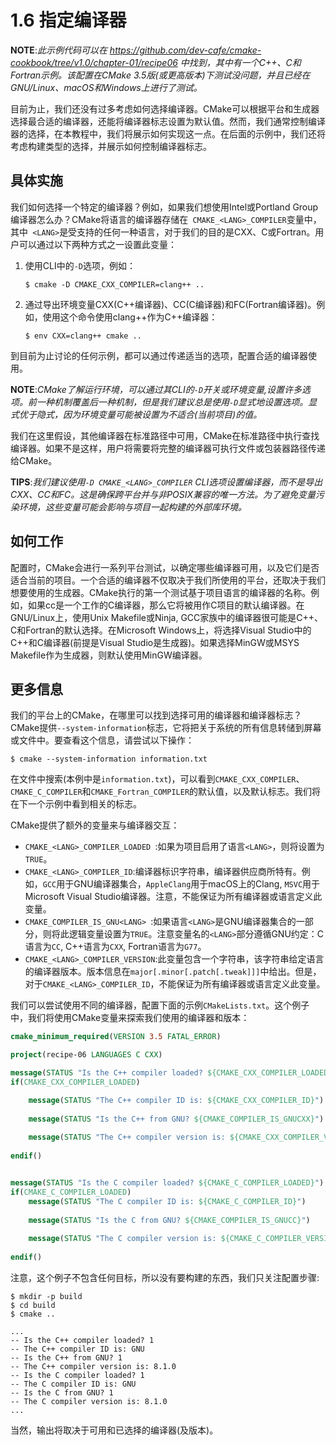 # 1.6 指定编译器

**NOTE**:*此示例代码可以在 https://github.com/dev-cafe/cmake-cookbook/tree/v1.0/chapter-01/recipe06 中找到，其中有一个C++、C和Fortran示例。该配置在CMake 3.5版(或更高版本)下测试没问题，并且已经在GNU/Linux、macOS和Windows上进行了测试。*

目前为止，我们还没有过多考虑如何选择编译器。CMake可以根据平台和生成器选择最合适的编译器，还能将编译器标志设置为默认值。然而，我们通常控制编译器的选择，在本教程中，我们将展示如何实现这一点。在后面的示例中，我们还将考虑构建类型的选择，并展示如何控制编译器标志。

## 具体实施

我们如何选择一个特定的编译器？例如，如果我们想使用Intel或Portland Group编译器怎么办？CMake将语言的编译器存储在` CMAKE_<LANG>_COMPILER`变量中，其中`  <LANG> `是受支持的任何一种语言，对于我们的目的是CXX、C或Fortran。用户可以通过以下两种方式之一设置此变量：

1. 使用CLI中的`-D`选项，例如：

   ```shell
   $ cmake -D CMAKE_CXX_COMPILER=clang++ ..
   ```

2. 通过导出环境变量CXX(C++编译器)、CC(C编译器)和FC(Fortran编译器)。例如，使用这个命令使用clang++作为C++编译器：

   ```shell
   $ env CXX=clang++ cmake ..
   ```

到目前为止讨论的任何示例，都可以通过传递适当的选项，配置合适的编译器使用。

**NOTE**:*CMake了解运行环境，可以通过其CLI的`-D`开关或环境变量,设置许多选项。前一种机制覆盖后一种机制，但是我们建议总是使用`-D`显式地设置选项。显式优于隐式，因为环境变量可能被设置为不适合(当前项目)的值。*

我们在这里假设，其他编译器在标准路径中可用，CMake在标准路径中执行查找编译器。如果不是这样，用户将需要将完整的编译器可执行文件或包装器路径传递给CMake。

**TIPS**:*我们建议使用`-D CMAKE_<LANG>_COMPILER` CLI选项设置编译器，而不是导出CXX、CC和FC。这是确保跨平台并与非POSIX兼容的唯一方法。为了避免变量污染环境，这些变量可能会影响与项目一起构建的外部库环境。*

## 如何工作

配置时，CMake会进行一系列平台测试，以确定哪些编译器可用，以及它们是否适合当前的项目。一个合适的编译器不仅取决于我们所使用的平台，还取决于我们想要使用的生成器。CMake执行的第一个测试基于项目语言的编译器的名称。例如，如果cc是一个工作的C编译器，那么它将被用作C项目的默认编译器。在GNU/Linux上，使用Unix Makefile或Ninja, GCC家族中的编译器很可能是C++、C和Fortran的默认选择。在Microsoft Windows上，将选择Visual Studio中的C++和C编译器(前提是Visual Studio是生成器)。如果选择MinGW或MSYS Makefile作为生成器，则默认使用MinGW编译器。

## 更多信息

我们的平台上的CMake，在哪里可以找到选择可用的编译器和编译器标志？CMake提供`--system-information`标志，它将把关于系统的所有信息转储到屏幕或文件中。要查看这个信息，请尝试以下操作：

```shell
$ cmake --system-information information.txt
```

在文件中搜索(本例中是`information.txt`)，可以看到`CMAKE_CXX_COMPILER`、`CMAKE_C_COMPILER`和`CMAKE_Fortran_COMPILER`的默认值，以及默认标志。我们将在下一个示例中看到相关的标志。

CMake提供了额外的变量来与编译器交互：

* `CMAKE_<LANG>_COMPILER_LOADED `:如果为项目启用了语言`<LANG>`，则将设置为`TRUE`。
* `CMAKE_<LANG>_COMPILER_ID`:编译器标识字符串，编译器供应商所特有。例如，`GCC`用于GNU编译器集合，`AppleClang`用于macOS上的Clang, `MSVC`用于Microsoft Visual Studio编译器。注意，不能保证为所有编译器或语言定义此变量。
* `CMAKE_COMPILER_IS_GNU<LANG> `:如果语言`<LANG>`是GNU编译器集合的一部分，则将此逻辑变量设置为`TRUE`。注意变量名的`<LANG>`部分遵循GNU约定：C语言为`CC`, C++语言为`CXX`, Fortran语言为`G77`。
* `CMAKE_<LANG>_COMPILER_VERSION`:此变量包含一个字符串，该字符串给定语言的编译器版本。版本信息在`major[.minor[.patch[.tweak]]]`中给出。但是，对于`CMAKE_<LANG>_COMPILER_ID`，不能保证为所有编译器或语言定义此变量。

我们可以尝试使用不同的编译器，配置下面的示例`CMakeLists.txt`。这个例子中，我们将使用CMake变量来探索我们使用的编译器和版本：

```cmake
cmake_minimum_required(VERSION 3.5 FATAL_ERROR)

project(recipe-06 LANGUAGES C CXX)

message(STATUS "Is the C++ compiler loaded? ${CMAKE_CXX_COMPILER_LOADED}")
if(CMAKE_CXX_COMPILER_LOADED)

	message(STATUS "The C++ compiler ID is: ${CMAKE_CXX_COMPILER_ID}")
	
	message(STATUS "Is the C++ from GNU? ${CMAKE_COMPILER_IS_GNUCXX}")
	
	message(STATUS "The C++ compiler version is: ${CMAKE_CXX_COMPILER_VERSION}")
	
endif()


message(STATUS "Is the C compiler loaded? ${CMAKE_C_COMPILER_LOADED}")
if(CMAKE_C_COMPILER_LOADED)
	message(STATUS "The C compiler ID is: ${CMAKE_C_COMPILER_ID}")
		
	message(STATUS "Is the C from GNU? ${CMAKE_COMPILER_IS_GNUCC}")
	
	message(STATUS "The C compiler version is: ${CMAKE_C_COMPILER_VERSION}")
	
endif()
```

注意，这个例子不包含任何目标，所以没有要构建的东西，我们只关注配置步骤:

```shell
$ mkdir -p build
$ cd build
$ cmake ..

...
-- Is the C++ compiler loaded? 1
-- The C++ compiler ID is: GNU
-- Is the C++ from GNU? 1
-- The C++ compiler version is: 8.1.0
-- Is the C compiler loaded? 1
-- The C compiler ID is: GNU
-- Is the C from GNU? 1
-- The C compiler version is: 8.1.0
...
```

当然，输出将取决于可用和已选择的编译器(及版本)。
